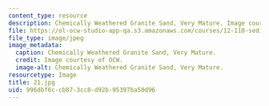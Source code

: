 ```yaml
---
content_type: resource
description: Chemically Weathered Granite Sand, Very Mature. Image courtesy of OCW.
file: https://ol-ocw-studio-app-qa.s3.amazonaws.com/courses/12-110-sedimentary-geology-fall-2004/996dbf6ccb873cc8d92b95397ba50d96_21.jpg
file_type: image/jpeg
image_metadata:
  caption: Chemically Weathered Granite Sand, Very Mature.
  credit: Image courtesy of OCW.
  image-alt: Chemically Weathered Granite Sand, Very Mature.
resourcetype: Image
title: 21.jpg
uid: 996dbf6c-cb87-3cc8-d92b-95397ba50d96
---
```


